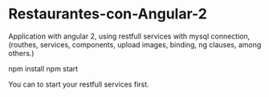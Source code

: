 # Restaurantes-con-Angular-2

Application with angular 2, using restfull services with mysql connection, (routhes, services, components, upload images, binding, ng clauses, among others.)

npm install
npm start


You can to start your restfull services first.
